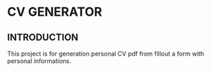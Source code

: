 ﻿# CV GENERATOR
## INTRODUCTION

This project is for generation personal CV pdf from fillout a form with personal informations.


